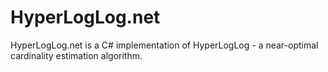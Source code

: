 HyperLogLog.net
===============

HyperLogLog.net is a C# implementation of HyperLogLog - a near-optimal cardinality estimation algorithm.
